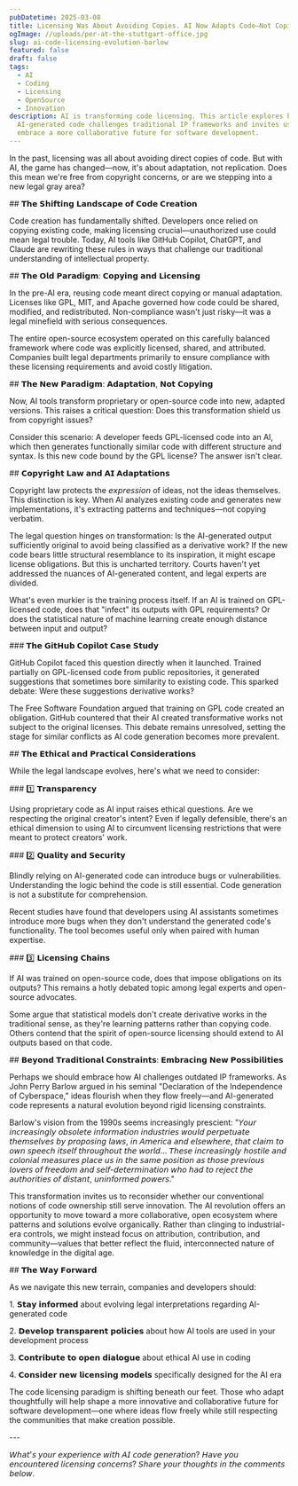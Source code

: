 ```yaml
---
pubDatetime: 2025-03-08
title: Licensing Was About Avoiding Copies. AI Now Adapts Code—Not Copies.
ogImage: //uploads/per-at-the-stuttgart-office.jpg
slug: ai-code-licensing-evolution-barlow
featured: false
draft: false
tags:
  - AI
  - Coding
  - Licensing
  - OpenSource
  - Innovation
description: AI is transforming code licensing. This article explores how
  AI-generated code challenges traditional IP frameworks and invites us to
  embrace a more collaborative future for software development.
---
```

In the past, licensing was all about avoiding direct copies of code. But with AI, the game has changed—now, it's about adaptation, not replication. Does this mean we're free from copyright concerns, or are we stepping into a new legal gray area?

\## 𝗧𝗵𝗲 𝗦𝗵𝗶𝗳𝘁𝗶𝗻𝗴 𝗟𝗮𝗻𝗱𝘀𝗰𝗮𝗽𝗲 𝗼𝗳 𝗖𝗼𝗱𝗲 𝗖𝗿𝗲𝗮𝘁𝗶𝗼𝗻

Code creation has fundamentally shifted. Developers once relied on copying existing code, making licensing crucial—unauthorized use could mean legal trouble. Today, AI tools like GitHub Copilot, ChatGPT, and Claude are rewriting these rules in ways that challenge our traditional understanding of intellectual property.

\## 𝗧𝗵𝗲 𝗢𝗹𝗱 𝗣𝗮𝗿𝗮𝗱𝗶𝗴𝗺: 𝗖𝗼𝗽𝘆𝗶𝗻𝗴 𝗮𝗻𝗱 𝗟𝗶𝗰𝗲𝗻𝘀𝗶𝗻𝗴

In the pre-AI era, reusing code meant direct copying or manual adaptation. Licenses like GPL, MIT, and Apache governed how code could be shared, modified, and redistributed. Non-compliance wasn't just risky—it was a legal minefield with serious consequences.

The entire open-source ecosystem operated on this carefully balanced framework where code was explicitly licensed, shared, and attributed. Companies built legal departments primarily to ensure compliance with these licensing requirements and avoid costly litigation.

\## 𝗧𝗵𝗲 𝗡𝗲𝘄 𝗣𝗮𝗿𝗮𝗱𝗶𝗴𝗺: 𝗔𝗱𝗮𝗽𝘁𝗮𝘁𝗶𝗼𝗻, 𝗡𝗼𝘁 𝗖𝗼𝗽𝘆𝗶𝗻𝗴

Now, AI tools transform proprietary or open-source code into new, adapted versions. This raises a critical question: Does this transformation shield us from copyright issues?

Consider this scenario: A developer feeds GPL-licensed code into an AI, which then generates functionally similar code with different structure and syntax. Is this new code bound by the GPL license? The answer isn't clear.

\## 𝗖𝗼𝗽𝘆𝗿𝗶𝗴𝗵𝘁 𝗟𝗮𝘄 𝗮𝗻𝗱 𝗔𝗜 𝗔𝗱𝗮𝗽𝘁𝗮𝘁𝗶𝗼𝗻𝘀

Copyright law protects the 𝘦𝘹𝘱𝘳𝘦𝘴𝘴𝘪𝘰𝘯 of ideas, not the ideas themselves. This distinction is key. When AI analyzes existing code and generates new implementations, it's extracting patterns and techniques—not copying verbatim.

The legal question hinges on transformation: Is the AI-generated output sufficiently original to avoid being classified as a derivative work? If the new code bears little structural resemblance to its inspiration, it might escape license obligations. But this is uncharted territory. Courts haven't yet addressed the nuances of AI-generated content, and legal experts are divided.

What's even murkier is the training process itself. If an AI is trained on GPL-licensed code, does that "infect" its outputs with GPL requirements? Or does the statistical nature of machine learning create enough distance between input and output?

\### 𝗧𝗵𝗲 𝗚𝗶𝘁𝗛𝘂𝗯 𝗖𝗼𝗽𝗶𝗹𝗼𝘁 𝗖𝗮𝘀𝗲 𝗦𝘁𝘂𝗱𝘆

GitHub Copilot faced this question directly when it launched. Trained partially on GPL-licensed code from public repositories, it generated suggestions that sometimes bore similarity to existing code. This sparked debate: Were these suggestions derivative works?

The Free Software Foundation argued that training on GPL code created an obligation. GitHub countered that their AI created transformative works not subject to the original licenses. This debate remains unresolved, setting the stage for similar conflicts as AI code generation becomes more prevalent.

\## 𝗧𝗵𝗲 𝗘𝘁𝗵𝗶𝗰𝗮𝗹 𝗮𝗻𝗱 𝗣𝗿𝗮𝗰𝘁𝗶𝗰𝗮𝗹 𝗖𝗼𝗻𝘀𝗶𝗱𝗲𝗿𝗮𝘁𝗶𝗼𝗻𝘀

While the legal landscape evolves, here's what we need to consider:

\### 1️⃣ 𝗧𝗿𝗮𝗻𝘀𝗽𝗮𝗿𝗲𝗻𝗰𝘆

Using proprietary code as AI input raises ethical questions. Are we respecting the original creator's intent? Even if legally defensible, there's an ethical dimension to using AI to circumvent licensing restrictions that were meant to protect creators' work.

\### 2️⃣ 𝗤𝘂𝗮𝗹𝗶𝘁𝘆 𝗮𝗻𝗱 𝗦𝗲𝗰𝘂𝗿𝗶𝘁𝘆

Blindly relying on AI-generated code can introduce bugs or vulnerabilities. Understanding the logic behind the code is still essential. Code generation is not a substitute for comprehension.

Recent studies have found that developers using AI assistants sometimes introduce more bugs when they don't understand the generated code's functionality. The tool becomes useful only when paired with human expertise.

\### 3️⃣ 𝗟𝗶𝗰𝗲𝗻𝘀𝗶𝗻𝗴 𝗖𝗵𝗮𝗶𝗻𝘀

If AI was trained on open-source code, does that impose obligations on its outputs? This remains a hotly debated topic among legal experts and open-source advocates.

Some argue that statistical models don't create derivative works in the traditional sense, as they're learning patterns rather than copying code. Others contend that the spirit of open-source licensing should extend to AI outputs based on that code.

\## 𝗕𝗲𝘆𝗼𝗻𝗱 𝗧𝗿𝗮𝗱𝗶𝘁𝗶𝗼𝗻𝗮𝗹 𝗖𝗼𝗻𝘀𝘁𝗿𝗮𝗶𝗻𝘁𝘀: 𝗘𝗺𝗯𝗿𝗮𝗰𝗶𝗻𝗴 𝗡𝗲𝘄 𝗣𝗼𝘀𝘀𝗶𝗯𝗶𝗹𝗶𝘁𝗶𝗲𝘀

Perhaps we should embrace how AI challenges outdated IP frameworks. As John Perry Barlow argued in his seminal "Declaration of the Independence of Cyberspace," ideas flourish when they flow freely—and AI-generated code represents a natural evolution beyond rigid licensing constraints.

Barlow's vision from the 1990s seems increasingly prescient: "𝘠𝘰𝘶𝘳 𝘪𝘯𝘤𝘳𝘦𝘢𝘴𝘪𝘯𝘨𝘭𝘺 𝘰𝘣𝘴𝘰𝘭𝘦𝘵𝘦 𝘪𝘯𝘧𝘰𝘳𝘮𝘢𝘵𝘪𝘰𝘯 𝘪𝘯𝘥𝘶𝘴𝘵𝘳𝘪𝘦𝘴 𝘸𝘰𝘶𝘭𝘥 𝘱𝘦𝘳𝘱𝘦𝘵𝘶𝘢𝘵𝘦 𝘵𝘩𝘦𝘮𝘴𝘦𝘭𝘷𝘦𝘴 𝘣𝘺 𝘱𝘳𝘰𝘱𝘰𝘴𝘪𝘯𝘨 𝘭𝘢𝘸𝘴, 𝘪𝘯 𝘈𝘮𝘦𝘳𝘪𝘤𝘢 𝘢𝘯𝘥 𝘦𝘭𝘴𝘦𝘸𝘩𝘦𝘳𝘦, 𝘵𝘩𝘢𝘵 𝘤𝘭𝘢𝘪𝘮 𝘵𝘰 𝘰𝘸𝘯 𝘴𝘱𝘦𝘦𝘤𝘩 𝘪𝘵𝘴𝘦𝘭𝘧 𝘵𝘩𝘳𝘰𝘶𝘨𝘩𝘰𝘶𝘵 𝘵𝘩𝘦 𝘸𝘰𝘳𝘭𝘥... 𝘛𝘩𝘦𝘴𝘦 𝘪𝘯𝘤𝘳𝘦𝘢𝘴𝘪𝘯𝘨𝘭𝘺 𝘩𝘰𝘴𝘵𝘪𝘭𝘦 𝘢𝘯𝘥 𝘤𝘰𝘭𝘰𝘯𝘪𝘢𝘭 𝘮𝘦𝘢𝘴𝘶𝘳𝘦𝘴 𝘱𝘭𝘢𝘤𝘦 𝘶𝘴 𝘪𝘯 𝘵𝘩𝘦 𝘴𝘢𝘮𝘦 𝘱𝘰𝘴𝘪𝘵𝘪𝘰𝘯 𝘢𝘴 𝘵𝘩𝘰𝘴𝘦 𝘱𝘳𝘦𝘷𝘪𝘰𝘶𝘴 𝘭𝘰𝘷𝘦𝘳𝘴 𝘰𝘧 𝘧𝘳𝘦𝘦𝘥𝘰𝘮 𝘢𝘯𝘥 𝘴𝘦𝘭𝘧-𝘥𝘦𝘵𝘦𝘳𝘮𝘪𝘯𝘢𝘵𝘪𝘰𝘯 𝘸𝘩𝘰 𝘩𝘢𝘥 𝘵𝘰 𝘳𝘦𝘫𝘦𝘤𝘵 𝘵𝘩𝘦 𝘢𝘶𝘵𝘩𝘰𝘳𝘪𝘵𝘪𝘦𝘴 𝘰𝘧 𝘥𝘪𝘴𝘵𝘢𝘯𝘵, 𝘶𝘯𝘪𝘯𝘧𝘰𝘳𝘮𝘦𝘥 𝘱𝘰𝘸𝘦𝘳𝘴."

This transformation invites us to reconsider whether our conventional notions of code ownership still serve innovation. The AI revolution offers an opportunity to move toward a more collaborative, open ecosystem where patterns and solutions evolve organically. Rather than clinging to industrial-era controls, we might instead focus on attribution, contribution, and community—values that better reflect the fluid, interconnected nature of knowledge in the digital age.

\## 𝗧𝗵𝗲 𝗪𝗮𝘆 𝗙𝗼𝗿𝘄𝗮𝗿𝗱

As we navigate this new terrain, companies and developers should:

1\. 𝗦𝘁𝗮𝘆 𝗶𝗻𝗳𝗼𝗿𝗺𝗲𝗱 about evolving legal interpretations regarding AI-generated code

2\. 𝗗𝗲𝘃𝗲𝗹𝗼𝗽 𝘁𝗿𝗮𝗻𝘀𝗽𝗮𝗿𝗲𝗻𝘁 𝗽𝗼𝗹𝗶𝗰𝗶𝗲𝘀 about how AI tools are used in your development process

3\. 𝗖𝗼𝗻𝘁𝗿𝗶𝗯𝘂𝘁𝗲 𝘁𝗼 𝗼𝗽𝗲𝗻 𝗱𝗶𝗮𝗹𝗼𝗴𝘂𝗲 about ethical AI use in coding

4\. 𝗖𝗼𝗻𝘀𝗶𝗱𝗲𝗿 𝗻𝗲𝘄 𝗹𝗶𝗰𝗲𝗻𝘀𝗶𝗻𝗴 𝗺𝗼𝗱𝗲𝗹𝘀 specifically designed for the AI era

The code licensing paradigm is shifting beneath our feet. Those who adapt thoughtfully will help shape a more innovative and collaborative future for software development—one where ideas flow freely while still respecting the communities that make creation possible.

\---

𝘞𝘩𝘢𝘵'𝘴 𝘺𝘰𝘶𝘳 𝘦𝘹𝘱𝘦𝘳𝘪𝘦𝘯𝘤𝘦 𝘸𝘪𝘵𝘩 𝘈𝘐 𝘤𝘰𝘥𝘦 𝘨𝘦𝘯𝘦𝘳𝘢𝘵𝘪𝘰𝘯? 𝘏𝘢𝘷𝘦 𝘺𝘰𝘶 𝘦𝘯𝘤𝘰𝘶𝘯𝘵𝘦𝘳𝘦𝘥 𝘭𝘪𝘤𝘦𝘯𝘴𝘪𝘯𝘨 𝘤𝘰𝘯𝘤𝘦𝘳𝘯𝘴? 𝘚𝘩𝘢𝘳𝘦 𝘺𝘰𝘶𝘳 𝘵𝘩𝘰𝘶𝘨𝘩𝘵𝘴 𝘪𝘯 𝘵𝘩𝘦 𝘤𝘰𝘮𝘮𝘦𝘯𝘵𝘴 𝘣𝘦𝘭𝘰𝘸.